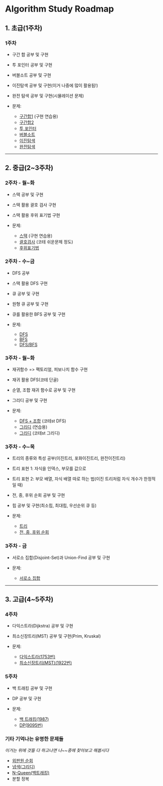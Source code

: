 # Algorithm Study Roadmap

## 1. 초급(1주차)

### 1주차
  - 구간 합 공부 및 구현
  - 투 포인터 공부 및 구현
  - 버블소트 공부 및 구현
  - 이진탐색 공부 및 구현(이거 나중에 많이 활용됨!)
  - 완전 탐색 공부 및 구현(시뮬레이션 문제)

  - 문제:
    - [구간합1](https://www.acmicpc.net/problem/11659) (구현 연습용)
    - [구간합2](https://www.acmicpc.net/problem/11660)
    - [투 포인터](https://www.acmicpc.net/problem/2018)
    - [버블소트](https://www.acmicpc.net/problem/2750)
    - [이진탐색](https://www.acmicpc.net/problem/1920)
    - [완전탐색](https://www.acmicpc.net/problem/2798)

---

## 2. 중급(2~3주차)

### 2주차 - 월~화
  - 스택 공부 및 구현
  - 스택 활용 괄호 검사 구현
  - 스택 활용 후위 표기법 구현

  - 문제:
    - [스택](https://www.acmicpc.net/problem/10828) (구현 연습용)
    - [괄호검사](https://www.acmicpc.net/problem/9012) (코테 쉬운문제 정도)
    - [후위표기법](https://www.acmicpc.net/problem/1918)

### 2주차 - 수~금
  - DFS 공부
  - 스택 활용 DFS 구현
  - 큐 공부 및 구현
  - 원형 큐 공부 및 구현
  - 큐를 활용한 BFS 공부 및 구현

  - 문제:
    - [DFS](https://www.acmicpc.net/problem/2606)
    - [BFS](https://www.acmicpc.net/problem/1697)
    - [DFS/BFS](https://www.acmicpc.net/problem/1206)

### 3주차 - 월~화
  - 재귀함수 => 팩토리얼, 피보나치 함수 구현
  - 재귀 활용 DFS(코테 단골)
  - 순열, 조합 재귀 함수로 공부 및 구현
  - 그리디 공부 및 구현

  - 문제:
    - [DFS + 조합](https://www.acmicpc.net/problem/17471) (코테st DFS)
    - [그리디](https://www.acmicpc.net/problem/2839) (연습용)
    - [그리디](https://www.acmicpc.net/problem/1931) (코테st 그리디)

### 3주차 - 수~목
  - 트리의 종류와 특성 공부(이진트리, 포화이진트리, 완전이진트리)
  - 트리 표현 1: 자식을 인덱스, 부모를 값으로
  - 트리 표현 2: 부모 배열, 자식 배열 따로 하는 법(이진 트리처럼 자식 개수가 한정적일 때)
  - 전, 중, 후위 순회 공부 및 구현
  - 힙 공부 및 구현(최소힙, 최대힙, 우선순위 큐 등)

  - 문제:
    - [트리](https://www.acmicpc.net/problem/11725)
    - [전, 중, 후위 순회](https://www.acmicpc.net/problem/1991)

### 3주차 - 금
  - 서로소 집합(Disjoint-Set)과 Union-Find 공부 및 구현

  - 문제:
    - [서로소 집합](https://www.acmicpc.net/problem/1717)

---

## 3. 고급(4~5주차)

### 4주차
  - 다익스트라(Dijkstra) 공부 및 구현
  - 최소신장트리(MST) 공부 및 구현(Prim, Kruskal)

  - 문제:
    - [다익스트라(1753번)](https://www.acmicpc.net/problem/1753)
    - [최소신장트리(MST)(1922번)](https://www.acmicpc.net/problem/1922)

### 5주차
  - 백 트래킹 공부 및 구현
  - DP 공부 및 구현

  - 문제:
    - [백 트래킹(1987)](https://www.acmicpc.net/problem/1987)
    - [DP(9095번)](https://www.acmicpc.net/problem/9095)


### 기타 기억나는 유명한 문제들
_이거는 위에 것들 다 하고나면 나~~중에 찾아보고 해봅시다_
  - [외판원 순회](https://www.acmicpc.net/problem/2098)
  - [냅색(그리디)](https://www.acmicpc.net/problem/1450)
  - [N-Queen(백트래킹)](https://www.acmicpc.net/problem/9663)
  - 분할 정복

